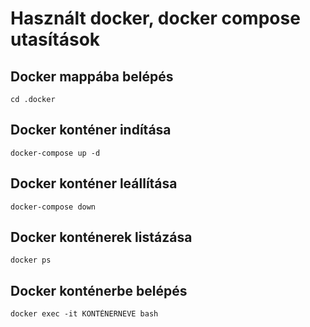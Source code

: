 # Használt docker, docker compose utasítások

## Docker mappába belépés
```
cd .docker
```

## Docker konténer indítása
```
docker-compose up -d
```

## Docker konténer leállítása
```
docker-compose down
```

## Docker konténerek listázása
```
docker ps
```

## Docker konténerbe belépés
```
docker exec -it KONTÉNERNEVE bash
```
